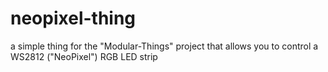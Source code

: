 # neopixel-thing
a simple thing for the "Modular-Things" project that allows you to control a WS2812 ("NeoPixel") RGB LED strip
